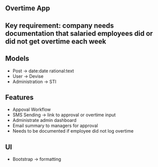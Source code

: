 ## Overtime App

## Key requirement: company needs documentation that salaried employees did or did not get overtime each week

## Models
- Post -> date:date rational:text
- User -> Devise
- Administration -> STI

## Features
- Appoval Workflow
- SMS Sending -> link to approval or overtime input
- Administrate admin dashboard
- Email summary to managers for approval
- Needs to be documented if employee did not log overtime

## UI
- Bootstrap -> formatting
